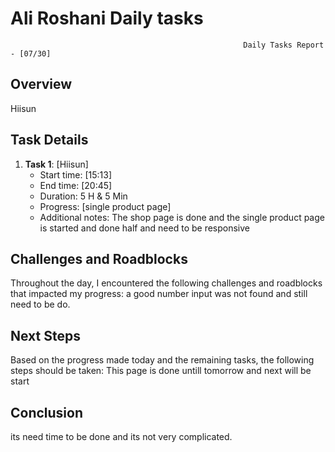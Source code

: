 # Ali Roshani Daily tasks
                                                        Daily Tasks Report - [07/30]

## Overview

 Hiisun
 
## Task Details

1. **Task 1**: [Hiisun]
   - Start time: [15:13]
   - End time: [20:45]
   - Duration:  5 H & 5 Min 
   - Progress: [single product page]
   - Additional notes: The shop page is done and the single product page is started and done half and need to be responsive
  

## Challenges and Roadblocks

Throughout the day, I encountered the following challenges and roadblocks that impacted my progress:
a good number input was not found and still need to be do. 


## Next Steps

Based on the progress made today and the remaining tasks, the following steps should be taken:
This page is done untill tomorrow and next will be start


## Conclusion
its need time to be done and its not very complicated.
